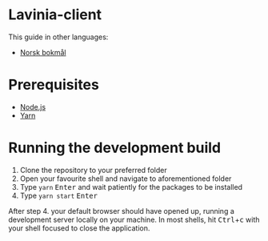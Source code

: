 # Lavinia-client
This guide in other languages:
* [Norsk bokmål](README.nob.md)

# Prerequisites
* [Node.js](https://nodejs.org)
* [Yarn](https://yarnpkg.com)

# Running the development build
1. Clone the repository to your preferred folder
2. Open your favourite shell and navigate to aforementioned folder
3. Type `yarn` <kbd>Enter</kbd> and wait patiently for the packages to be installed
4. Type `yarn start` <kbd>Enter</kbd>

After step 4. your default browser should have opened up, running a development server locally on your machine. In most shells, hit <kbd>Ctrl</kbd>+<kbd>c</kbd> with your shell focused to close the application.
